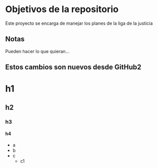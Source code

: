 # Objetivos de la repositorio

Este proyecto se encarga de manejar los planes de la liga de la justicia


## Notas
Pueden hacer lo que quieran...

## Estos cambios son nuevos desde GitHub2

# h1
## h2
### h3
#### h4
* a
* b
* c
    * c1
